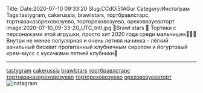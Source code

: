 Title:
Date:2020-07-10 09:33:20
Slug:CCdOi51AGur
Category:Инстаграм
Tags:tastygram, cakerussia, brawlstars, тортбравлстарс, тортназаказореховозуево, тортореховозуево, ореховозуевоторт
image:2020-07-10_09-33-20_UTC_tntl.jpg
🌟Brawl stars 🌟
Тортики с персонажами этой игрушки, просто хит 2020 года среди мальчишек🥳🥳🥳
Внутри не менее популярная и очень летняя начинка - лёгкий ванильный бисквит пропитанный клубничным сиропом и йогуртовый крем-мусс с кусочками летней клубники🍓
_____________________
[tastygram]({tag}tastygram) [cakerussia]({tag}cakerussia) [brawlstars]({tag}brawlstars) [тортбравлстарс]({tag}тортбравлстарс) [тортназаказореховозуево]({tag}тортназаказореховозуево) [тортореховозуево]({tag}тортореховозуево) [ореховозуевоторт]({tag}ореховозуевоторт)
![instagram]({attach}images/2020-07-10_09-33-20_UTC.jpg)
